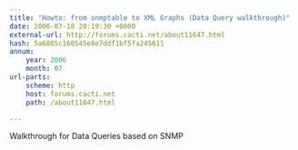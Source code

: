 ```yaml
---
title: "Howto: from snmptable to XML Graphs (Data Query walkthrough)"
date: 2006-07-18 20:19:30 +0000
external-url: http://forums.cacti.net/about11647.html
hash: 5a6885c160545e8e7ddf1bf5fa245611
annum:
    year: 2006
    month: 07
url-parts:
    scheme: http
    host: forums.cacti.net
    path: /about11647.html

---
```


Walkthrough for Data Queries based on SNMP
